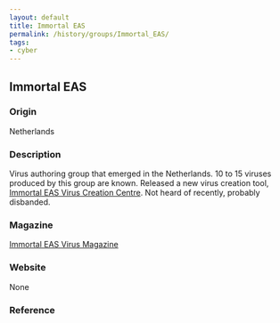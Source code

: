 ```yaml
---
layout: default
title: Immortal EAS
permalink: /history/groups/Immortal_EAS/
tags:
- cyber
---
```


## Immortal EAS

### Origin
Netherlands

### Description
Virus authoring group that emerged in the Netherlands. 10 to 15 viruses produced by this group are known. Released a new virus creation tool, [Immortal EAS Virus Creation Centre](http://vxheaven.org/vx.php?id=ti00). Not heard of recently, probably disbanded.


### Magazine
[Immortal EAS Virus Magazine](http://vxheaven.org/vx.php?id=zi00)

### Website
None

### Reference

